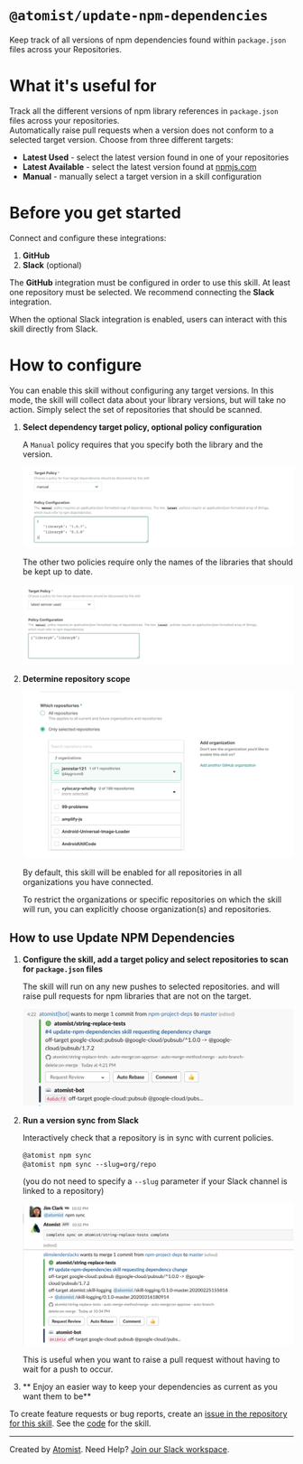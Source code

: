 # `@atomist/update-npm-dependencies`

<!---atomist-skill-readme:start--->

Keep track of all versions of npm dependencies found within `package.json` files
across your Repositories.

# What it's useful for

Track all the different versions of npm library references in `package.json`
files across your repositories.  
Automatically raise pull requests when a version does not conform to a selected
target version. Choose from three different targets:

-   **Latest Used** - select the latest version found in one of your
    repositories
-   **Latest Available** - select the latest version found at
    [npmjs.com](https://npmjs.com)
-   **Manual** - manually select a target version in a skill configuration

# Before you get started

Connect and configure these integrations:

1. **GitHub**
2. **Slack** (optional)

The **GitHub** integration must be configured in order to use this skill. At
least one repository must be selected. We recommend connecting the **Slack**
integration.

When the optional Slack integration is enabled, users can interact with this
skill directly from Slack.

# How to configure

You can enable this skill without configuring any target versions. In this mode,
the skill will collect data about your library versions, but will take no
action. Simply select the set of repositories that should be scanned.

1. **Select dependency target policy, optional policy configuration**

    A `Manual` policy requires that you specify both the library and the
    version.

    ![screenshot1](docs/images/screenshot1.png)

    The other two policies require only the names of the libraries that should
    be kept up to date.

    ![screenshot2](docs/images/screenshot2.png)

2. **Determine repository scope**

    ![Repository filter](docs/images/repo-filter.png)

    By default, this skill will be enabled for all repositories in all
    organizations you have connected.

    To restrict the organizations or specific repositories on which the skill
    will run, you can explicitly choose organization(s) and repositories.

## How to use Update NPM Dependencies

1.  **Configure the skill, add a target policy and select repositories to scan
    for `package.json` files**

    The skill will run on any new pushes to selected repositories. and will
    raise pull requests for npm libraries that are not on the target.

    ![screenshot3](docs/images/screenshot3.png)

2)  **Run a version sync from Slack**

    Interactively check that a repository is in sync with current policies.

    ```
    @atomist npm sync
    @atomist npm sync --slug=org/repo
    ```

    (you do not need to specify a `--slug` parameter if your Slack channel is
    linked to a repository)

    ![screenshot4](docs/images/screenshot4.png)

    This is useful when you want to raise a pull request without having to wait
    for a push to occur.

3)  ** Enjoy an easier way to keep your dependencies as current as you want them
    to be**

To create feature requests or bug reports, create an
[issue in the repository for this skill](https://github.com/atomist-skills/update-npm-dependencies-skill/issues).
See the [code](https://github.com/atomist-skills/update-npm-dependencies-skill)
for the skill.

<!---atomist-skill-readme:end--->

---

Created by [Atomist][atomist]. Need Help? [Join our Slack workspace][slack].

[atomist]: https://atomist.com/ "Atomist - How Teams Deliver Software"
[slack]: https://join.atomist.com/ "Atomist Community Slack"
